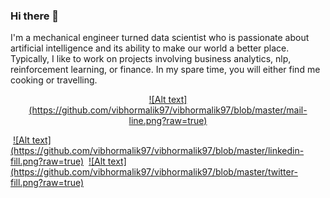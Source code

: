### Hi there 👋

I'm a mechanical engineer turned data scientist who is passionate about artificial intelligence and its ability to make our world a better place. Typically, I like to work on projects involving business analytics, nlp, reinforcement learning, or finance. In my spare time, you will either find me cooking or travelling.

<p align="center">
<a href="http://google.com/">![Alt text](https://github.com/vibhormalik97/vibhormalik97/blob/master/mail-line.png?raw=true)</a></p>
&nbsp;<a href="https://www.linkedin.com/in/vibhor-malik/">![Alt text](https://github.com/vibhormalik97/vibhormalik97/blob/master/linkedin-fill.png?raw=true)</a>
&nbsp;<a href="https://twitter.com/Vibhor_Malik97/">![Alt text](https://github.com/vibhormalik97/vibhormalik97/blob/master/twitter-fill.png?raw=true)</a>

<!--
**vibhormalik97/vibhormalik97** is a ✨ _special_ ✨ repository because its `README.md` (this file) appears on your GitHub profile.

Here are some ideas to get you started:

- 🔭 I’m currently working on ...
- 🌱 I’m currently learning ...
- 👯 I’m looking to collaborate on ...
- 🤔 I’m looking for help with ...
- 💬 Ask me about ...
- 📫 How to reach me: ...
- 😄 Pronouns: ...
- ⚡ Fun fact: ...
-->
